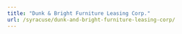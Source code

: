 ```yaml
---
title: "Dunk & Bright Furniture Leasing Corp."
url: /syracuse/dunk-and-bright-furniture-leasing-corp/
---
```

